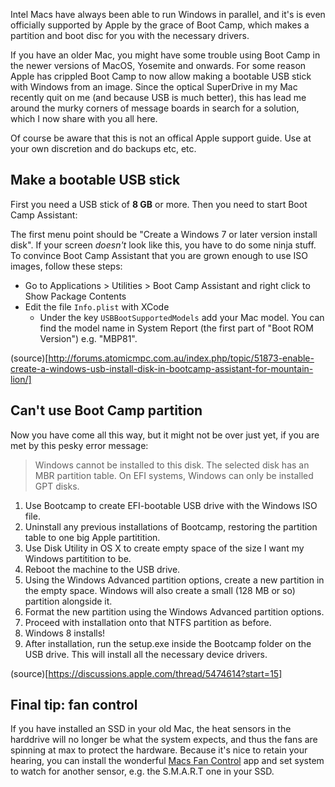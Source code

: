 Intel Macs have always been able to run Windows in parallel, and it's is even officially supported by Apple by the grace of Boot Camp, which makes a partition and boot disc for you with the necessary drivers.

If you have an older Mac, you might have some trouble using Boot Camp in the newer versions of MacOS, Yosemite and onwards. For some reason Apple has crippled Boot Camp to now allow making a bootable USB stick with Windows from an image. Since the optical SuperDrive in my Mac recently quit on me (and because USB is much better), this has lead me around the murky corners of message boards in search for a solution, which I now share with you all here.

<!-- more-->

Of course be aware that this is not an offical Apple support guide. Use at your own discretion and do backups etc, etc.

## Make a bootable USB stick

First you need a USB stick of __8 GB__ or more. Then you need to start Boot Camp Assistant:

<!-- Insert image -->

The first menu point should be "Create  a Windows 7 or later version install disk". If your screen _doesn't_ look like this, you have to do some ninja stuff. To convince Boot Camp Assistant that you are grown enough to use ISO images, follow these steps:

- Go to Applications > Utilities > Boot Camp Assistant and right click to Show Package Contents
- Edit the file `Info.plist` with XCode
  - Under the key `USBBootSupportedModels` add your Mac model. You can find the model name in System Report (the first part of "Boot ROM Version") e.g. "MBP81".

(source)[http://forums.atomicmpc.com.au/index.php/topic/51873-enable-create-a-windows-usb-install-disk-in-bootcamp-assistant-for-mountain-lion/]

## Can't use Boot Camp partition

Now you have come all this way, but it might not be over just yet, if you are met by this pesky error message:

> Windows cannot be installed to this disk. The selected disk has an MBR partition table. On EFI systems, Windows can only be installed GPT disks.

1. Use Bootcamp to create EFI-bootable USB drive with the Windows ISO file.
2. Uninstall any previous installations of Bootcamp, restoring the partition table to one big Apple partitition.
3. Use Disk Utility in OS X to create empty space of the size I want my Windows partitition to be.
4. Reboot the machine to the USB drive.
5. Using the Windows Advanced partition options, create a new partition in the empty space. Windows will also create a small (128 MB or so) partition alongside it.
6. Format the new partition using the Windows Advanced partition options.
7. Proceed with installation onto that NTFS partition as before.
8. Windows 8 installs!
9. After installation, run the setup.exe inside the Bootcamp folder on the USB drive. This will install all the necessary device drivers.

(source)[https://discussions.apple.com/thread/5474614?start=15]

## Final tip: fan control

If you have installed an SSD in your old Mac, the heat sensors in the harddrive will no longer be what the system expects, and thus the fans are spinning at max to protect the hardware. Because it's nice to retain your hearing, you can install the wonderful [Macs Fan Control](https://www.dropbox.com/s/zdc40r7zch4mq4m/Screenshot%202015-06-24%2009.47.07.png?dl=0) app and set system to watch for another sensor, e.g. the S.M.A.R.T one in your SSD.
